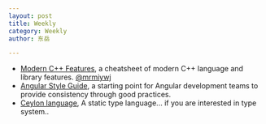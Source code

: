 ```yaml
---
layout: post
title: Weekly
category: Weekly
author: 东岳

---
```


- [Modern C++ Features](https://github.com/AnthonyCalandra/modern-cpp-features), a cheatsheet of modern C++ language and library features.
[@mrmiywj](https://github.com/mrmiywj)
- [Angular Style Guide](https://github.com/johnpapa/angular-styleguide), a starting point for Angular development teams to provide consistency through good practices.
- [Ceylon language](https://ceylon-lang.org), A static type language... if you are interested in type system..
